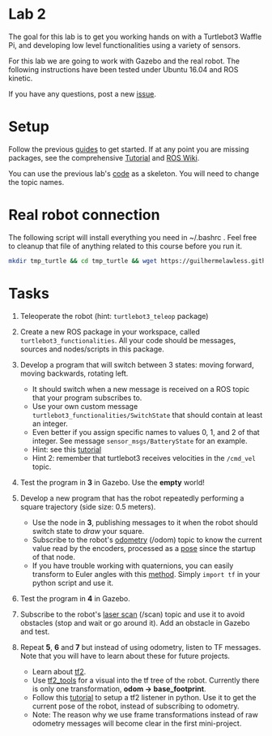 Lab 2
==================

The goal for this lab is to get you working hands on with a Turtlebot3 Waffle Pi, and developing low level functionalities using a variety of sensors.

For this lab we are going to work with Gazebo and the real robot.
The following instructions have been tested under Ubuntu 16.04 and ROS kinetic.

If you have any questions, post a new [issue](https://github.com/guilhermelawless/introduction-robotics/issues).

# Setup

Follow the previous [guides](../../index.md) to get started. If at any point you are missing packages, see the comprehensive [Tutorial](http://emanual.robotis.com/docs/en/platform/turtlebot3/overview/) and [ROS Wiki](http://wiki.ros.org/turtlebot3).

You can use the previous lab's [code](../lab1/pioneer_behavior.py) as a skeleton. You will need to change the topic names.

# Real robot connection

The following script will install everything you need in ~/.bashrc . Feel free to cleanup that file of anything related to this course before you run it.

```bash
mkdir tmp_turtle && cd tmp_turtle && wget https://guilhermelawless.github.io/introduction-robotics/docs/lab2/turtlebot3_ros_setup.sh && bash turtlebot3_ros_setup.sh && cd .. && rm -rf tmp_turtle
```

# Tasks

1. Teleoperate the robot (hint: `turtlebot3_teleop` package)

2. Create a new ROS package in your workspace, called `turtlebot3_functionalities`. All your code should be messages, sources and nodes/scripts in this package.

3. Develop a program that will switch between 3 states: moving forward, moving backwards, rotating left.
    - It should switch when a new message is received on a ROS topic that your program subscribes to.
    - Use your own custom message `turtlebot3_functionalities/SwitchState` that should contain at least an integer.
    - Even better if you assign specific names to values 0, 1, and 2 of that integer. See message `sensor_msgs/BatteryState` for an example.
    - Hint: see this [tutorial](http://wiki.ros.org/ROS/Tutorials/CreatingMsgAndSrv)
    - Hint 2: remember that turtlebot3 receives velocities in the `/cmd_vel` topic.

4. Test the program in **3** in Gazebo. Use the **empty** world!

5. Develop a new program that has the robot repeatedly performing a square trajectory (side size: 0.5 meters).
    - Use the node in **3**, publishing messages to it when the robot should switch state to *draw* your square.
    - Subscribe to the robot's [odometry](http://docs.ros.org/melodic/api/nav_msgs/html/msg/Odometry.html) (/odom) topic to know the current value read by the encoders, processed as a [pose](http://docs.ros.org/melodic/api/geometry_msgs/html/msg/Pose.html) since the startup of that node.
    - If you have trouble working with quaternions, you can easily transform to Euler angles with this [method](http://docs.ros.org/jade/api/tf/html/python/transformations.html#tf.transformations.euler_from_quaternion). Simply `import tf` in your python script and use it.

6. Test the program in **4** in Gazebo.

7. Subscribe to the robot's [laser scan](http://docs.ros.org/api/sensor_msgs/html/msg/LaserScan.html) (/scan) topic and use it to avoid obstacles (stop and wait or go around it). Add an obstacle in Gazebo and test.

8. Repeat **5**, **6** and **7** but instead of using odometry, listen to TF messages. Note that you will have to learn about these for future projects.
    - Learn about [tf2](http://wiki.ros.org/tf2).
    - Use [tf2\_tools](http://wiki.ros.org/tf2_tools) for a visual into the tf tree of the robot. Currently there is only one transformation, **odom -> base_footprint**. 
    - Follow this [tutorial](http://wiki.ros.org/tf2/Tutorials/Writing%20a%20tf2%20listener%20%28Python%29) to setup a tf2 listener in python. Use it to get the current pose of the robot, instead of subscribing to odometry.
    - Note: The reason why we use frame transformations instead of raw odometry messages will become clear in the first mini-project.
